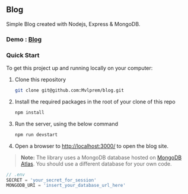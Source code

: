 ## Blog

Simple Blog created with Nodejs, Express & MongoDB.

### Demo : [Blog](https://)

### Quick Start

To get this project up and running locally on your computer:

1. Clone this repository

   ```bash
   git clone git@github.com:Mvlprem/blog.git
   ```

2. Install the required packages in the root of your clone of this repo

   ```bash
   npm install
   ```

3. Run the server, using the below command

   ```bash
   npm run devstart
   ```

4. Open a browser to <http://localhost:3000/> to open the blog site.

> **Note:** The library uses a MongoDB database hosted on [MongoDB Atlas](https://www.mongodb.com/cloud/atlas). You should use a different database for your own code.

```js
// .env
SECRET = 'your_secret_for_session'
MONGODB_URI = 'insert_your_database_url_here'
```
